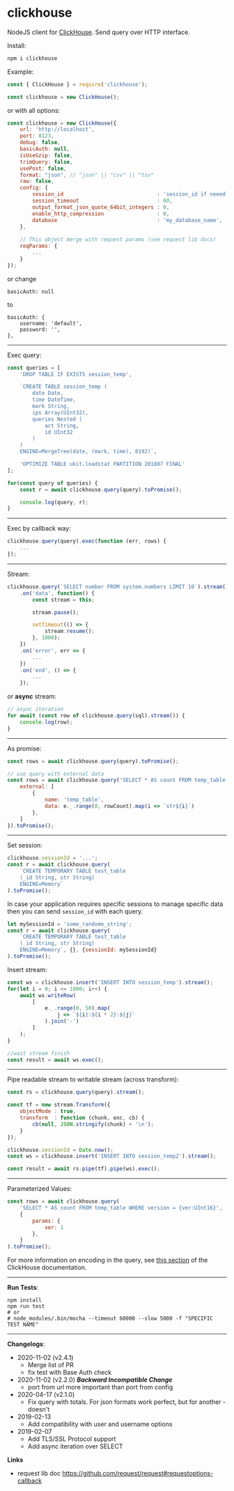 # clickhouse
NodeJS client for [ClickHouse](https://clickhouse.yandex/).
Send query over HTTP interface.

Install:

```bash
npm i clickhouse
```

Example:

```javascript
const { ClickHouse } = require('clickhouse');

const clickhouse = new ClickHouse();
```
or with all options:

```javascript
const clickhouse = new ClickHouse({
	url: 'http://localhost',
	port: 8123,
	debug: false,
	basicAuth: null,
	isUseGzip: false,
	trimQuery: false,
	usePost: false,
	format: "json", // "json" || "csv" || "tsv"
	raw: false,
	config: {
		session_id                              : 'session_id if neeed',
		session_timeout                         : 60,
		output_format_json_quote_64bit_integers : 0,
		enable_http_compression                 : 0,
		database                                : 'my_database_name',
	},
	
	// This object merge with request params (see request lib docs)
	reqParams: {
		...
	}
});
```

or change 

	basicAuth: null
to

	basicAuth: {
		username: 'default',
		password: '',
	},


***
 
Exec query:
```javascript
const queries = [
	'DROP TABLE IF EXISTS session_temp',

	`CREATE TABLE session_temp (
		date Date,
		time DateTime,
		mark String,
		ips Array(UInt32),
		queries Nested (
			act String,
			id UInt32
		)
	)
	ENGINE=MergeTree(date, (mark, time), 8192)`,

	'OPTIMIZE TABLE ukit.loadstat PARTITION 201807 FINAL'
];

for(const query of queries) {
	const r = await clickhouse.query(query).toPromise();

	console.log(query, r);
}
````

***

Exec by callback way:
```javascript
clickhouse.query(query).exec(function (err, rows) {
	...
});
````

***

Stream:
```javascript
clickhouse.query(`SELECT number FROM system.numbers LIMIT 10`).stream()
	.on('data', function() {
		const stream = this;

		stream.pause();

		setTimeout(() => {
			stream.resume();
		}, 1000);
	})
	.on('error', err => {
		...
	})
	.on('end', () => {
		...
	});
```

or **async** stream:
```javascript
// async iteration
for await (const row of clickhouse.query(sql).stream()) {
	console.log(row);
}
```

***

As promise:
```javascript
const rows = await clickhouse.query(query).toPromise();

// use query with external data
const rows = await clickhouse.query('SELECT * AS count FROM temp_table', {
	external: [
		{
			name: 'temp_table',
			data: e._.range(0, rowCount).map(i => `str${i}`)
		},
	]
}).toPromise();
```

***

Set session:
```javascript
clickhouse.sessionId = '...';
const r = await clickhouse.query(
	`CREATE TEMPORARY TABLE test_table
	(_id String, str String)
	ENGINE=Memory`
).toPromise();
````

In case your application requires specific sessions to manage specific data then you can send `session_id` with each query.

```javascript
let mySessionId = 'some_randome_string';
const r = await clickhouse.query(
	`CREATE TEMPORARY TABLE test_table
	(_id String, str String)
	ENGINE=Memory`, {}, {sessionId: mySessionId}
).toPromise();
```

Insert stream:
```javascript
const ws = clickhouse.insert('INSERT INTO session_temp').stream();
for(let i = 0; i <= 1000; i++) {
	await ws.writeRow(
		[
			e._.range(0, 50).map(
				j => `${i}:${i * 2}:${j}`
			).join('-')
		]
	);
}

//wait stream finish
const result = await ws.exec();
```

***

Pipe readable stream to writable stream (across transform):
```javascript
const rs = clickhouse.query(query).stream();

const tf = new stream.Transform({
	objectMode : true,
	transform  : function (chunk, enc, cb) {
		cb(null, JSON.stringify(chunk) + '\n');
	}
});

clickhouse.sessionId = Date.now();
const ws = clickhouse.insert('INSERT INTO session_temp2').stream();

const result = await rs.pipe(tf).pipe(ws).exec();
```
***

Parameterized Values:
```javascript
const rows = await clickhouse.query(
	'SELECT * AS count FROM temp_table WHERE version = {ver:UInt16}',
	{
		params: {
			ver: 1
		},
	}
).toPromise();
```
For more information on encoding in the query, see [this section](https://clickhouse.com/docs/en/interfaces/http/#cli-queries-with-parameters) of the ClickHouse documentation.

***

**Run Tests**:

```
npm install
npm run test
# or
# node_modules/.bin/mocha --timeout 60000 --slow 5000 -f "SPECIFIC TEST NAME"
```

***

**Changelogs**:
* 2020-11-02 (v2.4.1)
	- Merge list of PR
	- fix test with Base Auth check
* 2020-11-02 (v2.2.0) ___Backward Incompatible Change___
    - port from url more important than port from config
* 2020-04-17 (v2.1.0)
    - Fix query with totals. For json formats work perfect, but for another - doesn't
* 2019-02-13
	- Add compatibility with user and username options 
* 2019-02-07
	- Add TLS/SSL Protocol support
	- Add async iteration over SELECT
	
	
	
**Links**
* request lib doc https://github.com/request/request#requestoptions-callback
